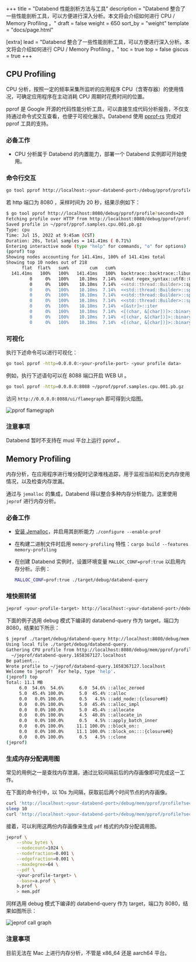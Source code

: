 +++
title = "Databend 性能剖析方法与工具"
description = "Databend 整合了一些性能剖析工具，可以方便进行深入分析。本文将会介绍如何进行 CPU / Memory Profiling 。"
draft = false
weight = 650
sort_by = "weight"
template = "docs/page.html"

[extra]
lead = "Databend 整合了一些性能剖析工具，可以方便进行深入分析。本文将会介绍如何进行 CPU / Memory Profiling 。"
toc = true
top = false
giscus = true
+++

## CPU Profiling

CPU 分析，按照一定的频率采集所监听的应用程序 CPU（含寄存器）的使用情况，可确定应用程序在主动消耗 CPU 周期时花费时间的位置。

pprof 是 Google 开源的代码性能分析工具，可以直接生成代码分析报告，不仅支持通过命令式交互查看，也便于可视化展示。Databend 使用 [pprof-rs](https://crates.io/crates/pprof) 完成对 pprof 工具的支持。

### 必备工作

- CPU 分析属于 Databend 的内置能力，部署一个 Databend 实例即可开始使用。

### 命令行交互

```bash
go tool pprof http://localhost:<your-databend-port>/debug/pprof/profile?seconds=<your-profile-second>
```

若 http 端口为 8080 ，采样时间为 20 秒，结果示例如下：

```bash
$ go tool pprof http://localhost:8080/debug/pprof/profile?seconds=20
Fetching profile over HTTP from http://localhost:8080/debug/pprof/profile?seconds=20
Saved profile in ~/pprof/pprof.samples.cpu.001.pb.gz
Type: cpu
Time: Jul 15, 2022 at 9:45am (CST)
Duration: 20s, Total samples = 141.41ms ( 0.71%)
Entering interactive mode (type "help" for commands, "o" for options)
(pprof) top
Showing nodes accounting for 141.41ms, 100% of 141.41ms total
Showing top 10 nodes out of 218
      flat  flat%   sum%        cum   cum%
  141.41ms   100%   100%   141.41ms   100%  backtrace::backtrace::libunwind::trace
         0     0%   100%    10.10ms  7.14%  <&mut regex_syntax::utf8::Utf8Sequences as core::iter::traits::iterator::Iterator>::next
         0     0%   100%    10.10ms  7.14%  <<std::thread::Builder>::spawn_unchecked_<sled::threadpool::queue::spawn_to<sled::pagecache::iterator::scan_segment_headers_and_tail::{closure#0}::{closure#0}, core::option::Option<(u64, sled::pagecache::logger::SegmentHeader)>>::{closure#0}::{closure#0}, ()>::{closure#1} as core::ops::function::FnOnce<()>>::call_once::{shim:vtable#0}
         0     0%   100%    10.10ms  7.14%  <<std::thread::Builder>::spawn_unchecked_<sled::threadpool::queue::spawn_to<sled::pagecache::iterator::scan_segment_headers_and_tail::{closure#0}::{closure#0}, core::option::Option<(u64, sled::pagecache::logger::SegmentHeader)>>::{closure#0}::{closure#1}, ()>::{closure#1} as core::ops::function::FnOnce<()>>::call_once::{shim:vtable#0}
         0     0%   100%    10.10ms  7.14%  <<std::thread::Builder>::spawn_unchecked_<sled::threadpool::queue::spawn_to<sled::pagecache::iterator::scan_segment_headers_and_tail::{closure#0}::{closure#0}, core::option::Option<(u64, sled::pagecache::logger::SegmentHeader)>>::{closure#0}::{closure#2}, ()>::{closure#1} as core::ops::function::FnOnce<()>>::call_once::{shim:vtable#0}
         0     0%   100%    10.10ms  7.14%  <<std::thread::Builder>::spawn_unchecked_<sled::threadpool::queue::spawn_to<sled::pagecache::iterator::scan_segment_headers_and_tail::{closure#0}::{closure#0}, core::option::Option<(u64, sled::pagecache::logger::SegmentHeader)>>::{closure#0}::{closure#3}, ()>::{closure#1} as core::ops::function::FnOnce<()>>::call_once::{shim:vtable#0}
         0     0%   100%    10.10ms  7.14%  <[&str]>::iter
         0     0%   100%    10.10ms  7.14%  <[(char, &[char])]>::binary_search_by::<<[(char, &[char])]>::binary_search_by_key<char, regex_syntax::unicode::simple_fold::imp::{closure#0}>::{closure#0}>
         0     0%   100%    10.10ms  7.14%  <[(char, &[char])]>::binary_search_by_key::<char, regex_syntax::unicode::simple_fold::imp::{closure#0}>
         0     0%   100%    10.10ms  7.14%  <[(char, &[char])]>::binary_search_by_key::<char, regex_syntax::unicode::simple_fold::imp::{closure#0}>::{closure#0}
```

### 可视化

执行下述命令可以进行可视化：

```bash
go tool pprof -http=0.0.0.0:<your-profile-port> <your profile data>
```

例如，执行下述语句可以在 8088 端口开启 WEB UI 。

```bash
go tool pprof -http=0.0.0.0:8088 ~/pprof/pprof.samples.cpu.001.pb.gz 
```

访问 `http://0.0.0.0:8088/ui/flamegraph` 即可得到火焰图。

![pprof flamegraph](https://databend-internals.psiace.me/contribute-to-databend/how-to-profile/01-pprof-flamegraph.png)

### 注意事项

Databend 暂时不支持在 musl 平台上运行 pprof 。

## Memory Profiling

内存分析，在应用程序进行堆分配时记录堆栈追踪，用于监视当前和历史内存使用情况，以及检查内存泄漏。

通过与 `jemalloc` 的集成，Databend 得以整合多种内存分析能力。这里使用 `jeprof` 进行内存分析。

### 必备工作

- [安装 Jemalloc](https://github.com/jemalloc/jemalloc/blob/dev/INSTALL.md)，并启用其剖析能力 `./configure --enable-prof`
- 在构建二进制文件时启用 `memory-profiling` 特性：`cargo build --features memory-profiling`
- 在创建 Databend 实例时，设置环境变量 `MALLOC_CONF=prof:true` 以启用内存分析。示例：

  ```bash
  MALLOC_CONF=prof:true ./target/debug/databend-query
  ```

### 堆快照转储

```bash
jeprof <your-profile-target> http://localhost:<your-databend-port>/debug/mem
```

下面的例子选用 debug 模式下编译的 databend-query 作为 target，端口为 8080，结果如下所示：

```bash
$ jeprof ./target/debug/databend-query http://localhost:8080/debug/mem
Using local file ./target/debug/databend-query.
Gathering CPU profile from http://localhost:8080/debug/mem/pprof/profile?seconds=30 for 30 seconds to
  ~/jeprof/databend-query.1658367127.localhost
Be patient...
Wrote profile to ~/jeprof/databend-query.1658367127.localhost
Welcome to jeprof!  For help, type 'help'.
(jeprof) top
Total: 11.1 MB
     6.0  54.6%  54.6%      6.0  54.6% ::alloc_zeroed
     5.0  45.4% 100.0%      5.0  45.4% ::alloc
     0.0   0.0% 100.0%      0.5   4.5% ::add_node::{closure#0}
     0.0   0.0% 100.0%      5.0  45.4% ::alloc_impl
     0.0   0.0% 100.0%      5.0  45.4% ::allocate
     0.0   0.0% 100.0%      4.5  40.8% ::allocate_in
     0.0   0.0% 100.0%      0.5   4.5% ::apply_batch_inner
     0.0   0.0% 100.0%     11.1 100.0% ::block_on::
     0.0   0.0% 100.0%     11.1 100.0% ::block_on::::{closure#0}
     0.0   0.0% 100.0%      0.5   4.5% ::clone
(jeprof) 
```

### 生成内存分配调用图

常见的用例之一是查找内存泄漏，通过比较间隔前后的内存画像即可完成这一工作。

在下面的命令行中，以 10s 为间隔，获取前后两个时间节点的内存画像。

```bash
curl 'http://localhost:<your-databend-port>/debug/mem/pprof/profile?seconds=0' > a.prof
sleep 10
curl 'http://localhost:<your-databend-port>/debug/mem/pprof/profile?seconds=0' > b.prof
```

接着，可以利用这两份内存画像来生成 `pdf` 格式的内存分配调用图。

```bash
jeprof \
    --show_bytes \
    --nodecount=1024 \
    --nodefraction=0.001 \
    --edgefraction=0.001 \
    --maxdegree=64 \
    --pdf \
    <your-profile-target> \
    --base=a.prof \
    b.prof \
    > mem.pdf
```

同样选用 debug 模式下编译的 databend-query 作为 target，端口为 8080，结果如图所示：

![jeprof call graph](https://databend-internals.psiace.me/contribute-to-databend/how-to-profile/02-jeprof-mem.png)

### 注意事项

目前无法在 Mac 上进行内存分析，不管是 x86_64 还是 aarch64 平台。

